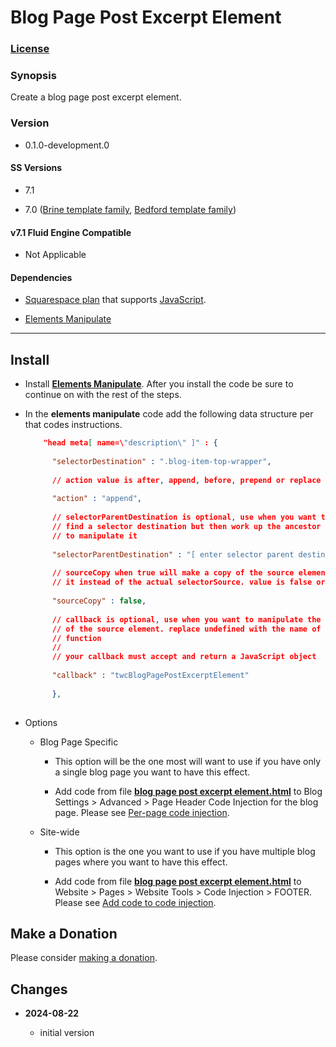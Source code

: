 # Blog Page Post Excerpt Element

### [License][1]

### Synopsis

Create a blog page post excerpt element.

### Version

  * 0.1.0-development.0

#### SS Versions

  * 7.1
  
  * 7.0 ([Brine template family][2], [Bedford template family][3])

#### v7.1 Fluid Engine Compatible

  * Not Applicable

#### Dependencies

  * [Squarespace plan][4] that supports [JavaScript][5].
  
  * [Elements Manipulate][6]

---

## Install

* Install **[Elements Manipulate][7]**. After you install the code be sure to
  continue on with the rest of the steps.
  
* In the **elements manipulate** code add the following data structure per that
  codes instructions.
  
  ```json
      "head meta[ name=\"description\" ]" : {
      
        "selectorDestination" : ".blog-item-top-wrapper",
        
        // action value is after, append, before, prepend or replace
        
        "action" : "append",
        
        // selectorParentDestination is optional, use when you want to first
        // find a selector destination but then work up the ancestor hierarchy
        // to manipulate it
        
        "selectorParentDestination" : "[ enter selector parent destination here between double quotes replacing square brackets ]",
        
        // sourceCopy when true will make a copy of the source element and use
        // it instead of the actual selectorSource. value is false or true
        
        "sourceCopy" : false,
        
        // callback is optional, use when you want to manipulate the structure
        // of the source element. replace undefined with the name of your custom
        // function
        //
        // your callback must accept and return a JavaScript object
        
        "callback" : "twcBlogPagePostExcerptElement"
        
        },
        
  ```
  
* Options

  * Blog Page Specific
  
    * This option will be the one most will want to use if you have only a
      single blog page you want to have this effect.
      
    * Add code from file **[blog page post excerpt element.html][8]** to Blog
      Settings > Advanced > Page Header Code Injection for the blog page.
      Please see [Per-page code injection][9].
      
  * Site-wide
  
    * This option is the one you want to use if you have multiple blog pages
      where you want to have this effect.
      
    * Add code from file **[blog page post excerpt element.html][10]** to
      Website > Pages > Website Tools > Code Injection > FOOTER. Please see [Add
      code to code injection][10].
      
## Make a Donation

Please consider [making a donation][11].

## Changes

<!-- * **2023-05-31**

  * add ability to append and prepend to selector destination
  * bumped version to 0.2.0
  -->
* **2024-08-22**

  * initial version

[1]: https://github.com/tomsWebConsulting/twcsl/blob/main/LICENSE.txt#L1
[2]: https://support.squarespace.com/hc/en-us/articles/212512738-Brine-template-family
[3]: https://support.squarespace.com/hc/en-us/articles/205825968-Bedford-template-family
[4]: https://www.squarespace.com/pricing
[5]: https://en.wikipedia.org/wiki/JavaScript
[6]: https://github.com/tomsWebConsulting/twcsl/tree/main/Elements%20Manipulate
[7]: https://github.com/tomsWebConsulting/twcsl/tree/main/Elements%20Manipulate#elements-manipulate
[8]: blog%20page%20post%20excerpt%20element.html#L1
[9]: https://support.squarespace.com/hc/en-us/articles/205815908-Using-code-injection#toc-add-code-to-code-injection
[10]: https://support.squarespace.com/hc/en-us/articles/205815908-Using-code-injection#toc-add-code-to-code-injection
[11]: https://github.com/tomsWebConsulting/twcsl#make-a-donation

